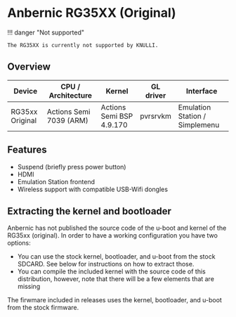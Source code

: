 # Anbernic RG35XX (Original)

!!! danger "Not supported"

    The RG35XX is currently not supported by KNULLI.


## Overview

| Device | CPU / Architecture | Kernel | GL driver | Interface |
| -- | -- | -- | -- | -- |
| RG35xx Original | Actions Semi 7039 (ARM) | Actions Semi BSP 4.9.170 | pvrsrvkm | Emulation Station / Simplemenu |


## Features

* Suspend (briefly press power button)
* HDMI
* Emulation Station frontend
* Wireless support with compatible USB-Wifi dongles

## Extracting the kernel and bootloader

Anbernic has not published the source code of the u-boot and kernel of the RG35xx (original). In order to have a working configuration you have two options:

* You can use the stock kernel, bootloader, and u-boot from the stock SDCARD. See below for instructions on how to extract those. 
* You can compile the included kernel with the source code of this distribution, however, note that there will be a few elements that are missing

The firwmare included in releases uses the kernel, bootloader, and u-boot from the stock firmware.
